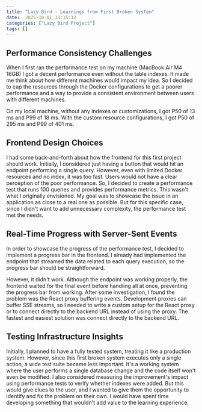 ```yaml
---
title: "Lazy Bird - Learnings from First Broken System"
date:  2025-10-01 13:15:12
categories: ["Lazy Bird Project"]
tags: []
---
```


## Performance Consistency Challenges

When I first ran the performance test on my machine (MacBook Air M4 16GB) I got a decent performance even without the table indexes. It made me think about how different machines would impact my idea. So I decided to cap the resources through the Docker configurations to get a poorer performance and a way to provide a consistent environment between users with different machines. 

On my local machine, without any indexes or customizations, I got P50 of 13 ms and P99 of 18 ms. With the custom resource configurations, I got P50 of 295 ms and P99 of 401 ms.

## Frontend Design Choices

I had some back-and-forth about how the frontend for this first project should work. Initially, I considered just having a button that would hit an endpoint performing a single query. However, even with limited Docker resources and no index, it was too fast. Users would not have a clear perception of the poor performance. So, I decided to create a performance test that runs 100 queries and provides performance metrics. This wasn't what I originally envisioned. My goal was to showcase the issue in an application as close to a real one as possible. But for this specific case, since I didn't want to add unnecessary complexity, the performance test met the needs.

## Real-Time Progress with Server-Sent Events

In order to showcase the progress of the performance test, I decided to implement a progress bar in the frontend. I already had implemented the endpoint that streamed the data related to each query execution, so the progress bar should be straightforward.

However, it didn't work. Although the endpoint was working properly, the frontend waited for the final event before handling all at once, preventing the progress bar from working. After some investigation, I found the problem was the React proxy buffering events. Development proxies can buffer SSE streams, so I needed to write a custom setup for the React proxy or to connect directly to the backend URL instead of using the proxy. The fastest and easiest solution was connect directly to the backend URL.


## Testing Infrastructure Insights

Initially, I planned to have a fully tested system, treating it like a production system. However, since this first broken system executes only a single action, a wide test suite became less important. It's a working system where the user performs a single database change and the code itself won't even be modified. I also considered measuring the improvement's impact using performance tests to verify whether indexes were added. But this would give clues to the user, and I wanted to give them the opportunity to identify and fix the problem on their own. I would have spent time developing something that wouldn't add value to the learning experience. 


